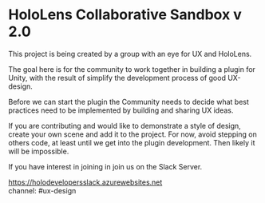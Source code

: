 ﻿# HoloLens Collaborative Sandbox v 2.0

This project is being created by a group with an eye for UX and HoloLens. 

The goal here is for the community to work together in building a plugin for Unity, with the 
result of simplify the development process of good UX-design. 

Before we can start the plugin the Community needs to decide what best practices need to be implemented by building and sharing UX ideas.

If you are contributing and would like to demonstrate a style of design, create your own scene and add it to the project.
 For now, avoid stepping on others code, at least until we get into the plugin development. Then likely it will be impossible.

If you have interest in joining in join us on the Slack Server.

https://holodevelopersslack.azurewebsites.net  
channel: #ux-design




